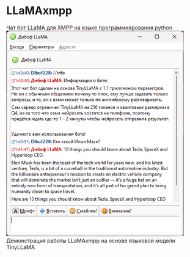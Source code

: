# LLaMAxmpp
Чат бот LLaMA для XMPP на языке программиярования python
<img src="screenshot1.png">
Демонстрация работы LLaMAxmpp на основе языковой модели TinyLLaMA
